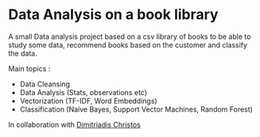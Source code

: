 # Data Analysis on a book library

A small Data analysis project based on a csv library of books to be able to study some data, recommend books based on the customer and classify the data.

Main topics : 
- Data Cleansing  
- Data Analysis (Stats, observations etc)
- Vectorization (TF-IDF, Word Embeddings)
- Classification (Naive Bayes, Support Vector Machines, Random Forest)

In collaboration with [Dimitriadis Christos](https://github.com/chrisdimCs)
